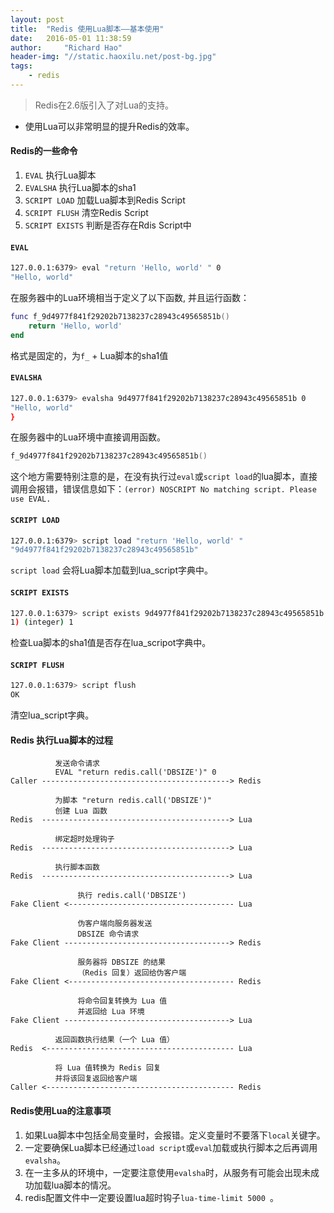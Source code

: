 ```yaml
---
layout: post
title:  "Redis 使用Lua脚本——基本使用"
date:   2016-05-01 11:38:59
author:     "Richard Hao"
header-img: "//static.haoxilu.net/post-bg.jpg"
tags:
    - redis
---
```


> Redis在2.6版引入了对Lua的支持。

* 使用Lua可以非常明显的提升Redis的效率。

#### Redis的一些命令

1. `EVAL` 执行Lua脚本
2. `EVALSHA` 执行Lua脚本的sha1
3. `SCRIPT LOAD` 加载Lua脚本到Redis Script
4. `SCRIPT FLUSH` 清空Redis Script
5. `SCRIPT EXISTS` 判断是否存在Rdis Script中

#### `EVAL`

```bash
127.0.0.1:6379> eval "return 'Hello, world' " 0
"Hello, world"
```

在服务器中的Lua环境相当于定义了以下函数, 并且运行函数：
```lua
func f_9d4977f841f29202b7138237c28943c49565851b()
    return 'Hello, world'
end
```
格式是固定的，为`f_` + Lua脚本的sha1值

#### `EVALSHA`

```bash
127.0.0.1:6379> evalsha 9d4977f841f29202b7138237c28943c49565851b 0
"Hello, world"
}
```

在服务器中的Lua环境中直接调用函数。

```lua
f_9d4977f841f29202b7138237c28943c49565851b()
```
这个地方需要特别注意的是，在没有执行过`eval`或`script load`的lua脚本，直接调用会报错，错误信息如下：`(error) NOSCRIPT No matching script. Please use EVAL.`

#### `SCRIPT LOAD`

```bash
127.0.0.1:6379> script load "return 'Hello, world' "
"9d4977f841f29202b7138237c28943c49565851b"
```

`script load` 会将Lua脚本加载到lua_script字典中。


#### `SCRIPT EXISTS`

```bash
127.0.0.1:6379> script exists 9d4977f841f29202b7138237c28943c49565851b
1) (integer) 1
```

检查Lua脚本的sha1值是否存在lua_scripot字典中。

#### `SCRIPT FLUSH`

```bash
127.0.0.1:6379> script flush
OK
```

清空lua_script字典。

#### Redis 执行Lua脚本的过程

```plain
          发送命令请求
          EVAL "return redis.call('DBSIZE')" 0
Caller ------------------------------------------> Redis

          为脚本 "return redis.call('DBSIZE')"
          创建 Lua 函数
Redis  ------------------------------------------> Lua

          绑定超时处理钩子
Redis  ------------------------------------------> Lua

          执行脚本函数
Redis  ------------------------------------------> Lua

               执行 redis.call('DBSIZE')
Fake Client <------------------------------------- Lua

               伪客户端向服务器发送
               DBSIZE 命令请求
Fake Client -------------------------------------> Redis

               服务器将 DBSIZE 的结果
               （Redis 回复）返回给伪客户端
Fake Client <------------------------------------- Redis

               将命令回复转换为 Lua 值
               并返回给 Lua 环境
Fake Client -------------------------------------> Lua

          返回函数执行结果（一个 Lua 值）
Redis  <------------------------------------------ Lua

          将 Lua 值转换为 Redis 回复
          并将该回复返回给客户端
Caller <------------------------------------------ Redis
```

#### Redis使用Lua的注意事项

1. 如果Lua脚本中包括全局变量时，会报错。定义变量时不要落下`local`关键字。
2. 一定要确保Lua脚本已经通过`load script`或`eval`加载或执行脚本之后再调用`evalsha`。
3. 在一主多从的环境中，一定要注意使用`evalsha`时，从服务有可能会出现未成功加载lua脚本的情况。
4. redis配置文件中一定要设置lua超时钩子`lua-time-limit 5000 `。